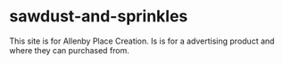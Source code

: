 # sawdust-and-sprinkles
This site is for Allenby Place Creation. Is is for a advertising product and where they can purchased from.
